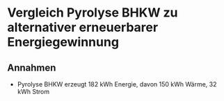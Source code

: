 # Vergleich Pyrolyse BHKW zu alternativer erneuerbarer Energiegewinnung #


## Annahmen
- Pyrolyse BHKW erzeugt 182 kWh Energie, davon 150 kWh Wärme, 32 kWh Strom
